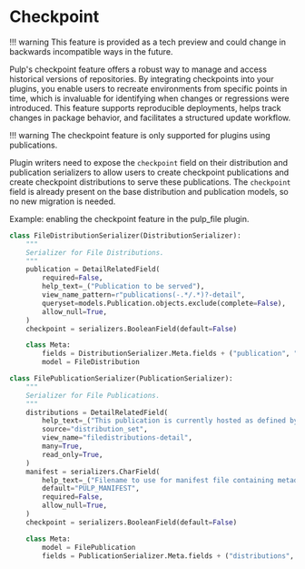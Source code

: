 # Checkpoint

!!! warning
    This feature is provided as a tech preview and could change in backwards incompatible
    ways in the future.

Pulp's checkpoint feature offers a robust way to manage and access historical versions of
repositories. By integrating checkpoints into your plugins, you enable users to recreate
environments from specific points in time, which is invaluable for identifying when changes or
regressions were introduced. This feature supports reproducible deployments, helps track changes in
package behavior, and facilitates a structured update workflow.

!!! warning
    The checkpoint feature is only supported for plugins using publications.

Plugin writers need to expose the `checkpoint` field on their distribution and publication
serializers to allow users to create checkpoint publications and create checkpoint distributions to
serve these publications. The `checkpoint` field is already present on the base distribution and
publication models, so no new migration is needed.

Example: enabling the checkpoint feature in the pulp_file plugin.
```python
class FileDistributionSerializer(DistributionSerializer):
    """
    Serializer for File Distributions.
    """
    publication = DetailRelatedField(
        required=False,
        help_text=_("Publication to be served"),
        view_name_pattern=r"publications(-.*/.*)?-detail",
        queryset=models.Publication.objects.exclude(complete=False),
        allow_null=True,
    )
    checkpoint = serializers.BooleanField(default=False)

    class Meta:
        fields = DistributionSerializer.Meta.fields + ("publication", "checkpoint")
        model = FileDistribution
```

```python
class FilePublicationSerializer(PublicationSerializer):
    """
    Serializer for File Publications.
    """
    distributions = DetailRelatedField(
        help_text=_("This publication is currently hosted as defined by these distributions."),
        source="distribution_set",
        view_name="filedistributions-detail",
        many=True,
        read_only=True,
    )
    manifest = serializers.CharField(
        help_text=_("Filename to use for manifest file containing metadata for all the files."),
        default="PULP_MANIFEST",
        required=False,
        allow_null=True,
    )
    checkpoint = serializers.BooleanField(default=False)

    class Meta:
        model = FilePublication
        fields = PublicationSerializer.Meta.fields + ("distributions", "manifest", "checkpoint")
```
